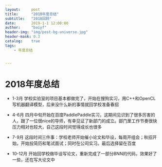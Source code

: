 ```yaml
---
layout:     post
title:      "2018年度总结"
subtitle:   "2018回顾"
date:       2019-1-1 12:00:00
author:     "baiyf"
header-img: "img/post-bg-universe.jpg"
header-mask: 0.3
catalog:    true
tags:
    - 年度总结


---
```


# 2018年度总结

- 1-3月  学校实验室的项目基本都做完了，开始在搜狗实习，用C++和OpenCL写机器翻译模型，后来没什么新的事情就回学校准备春招

- 4-6月  四月中旬开始在百度PaddlePaddle实习，这期间见识到了很多厉害的人，跟了一位很nice的导师，有幸见证了新部门的成立。部门里工作节奏很快压力相对也较大，自己这段时间觉得成长也很多

- 7-9月  这段时间三件事：学校老师开始催小论文和毕设，每周开组会；秋招开始，开始投简历和笔试面试；同时在公司实习。最后选择留在百度
- 10-12月  开始回学校做毕设写论文，重新完成了一部分BNN的代码，效果好了一些，还在写大论文中

